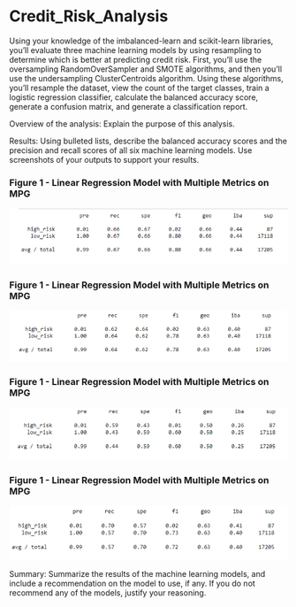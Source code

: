 # Credit_Risk_Analysis

Using your knowledge of the imbalanced-learn and scikit-learn libraries, you’ll evaluate three machine learning models by using resampling to determine which is better at predicting credit risk. First, you’ll use the oversampling RandomOverSampler and SMOTE algorithms, and then you’ll use the undersampling ClusterCentroids algorithm. Using these algorithms, you’ll resample the dataset, view the count of the target classes, train a logistic regression classifier, calculate the balanced accuracy score, generate a confusion matrix, and generate a classification report.

Overview of the analysis: Explain the purpose of this analysis.

Results: Using bulleted lists, describe the balanced accuracy scores and the precision and recall scores of all six machine learning models. Use screenshots of your outputs to support your results.
### Figure 1 - Linear Regression Model with Multiple Metrics on MPG
<img src="Resources/images/random_oversampling.png"></img>

### Figure 1 - Linear Regression Model with Multiple Metrics on MPG
<img src="Resources/images/SMOTE_oversampling.png"></img>

### Figure 1 - Linear Regression Model with Multiple Metrics on MPG
<img src="Resources/images/cluster_undersampling.png"></img>

### Figure 1 - Linear Regression Model with Multiple Metrics on MPG
<img src="Resources/images/SMOTEENN_sampling.png"></img>


Summary: Summarize the results of the machine learning models, and include a recommendation on the model to use, if any. If you do not recommend any of the models, justify your reasoning.